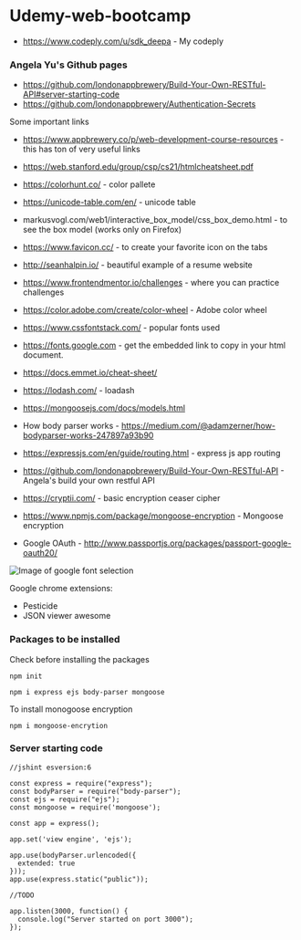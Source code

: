 # Udemy-web-bootcamp

- https://www.codeply.com/u/sdk_deepa - My codeply 

### Angela Yu's Github pages

- https://github.com/londonappbrewery/Build-Your-Own-RESTful-API#server-starting-code
- https://github.com/londonappbrewery/Authentication-Secrets


Some important links

- https://www.appbrewery.co/p/web-development-course-resources - this has ton of very useful links
- https://web.stanford.edu/group/csp/cs21/htmlcheatsheet.pdf
- https://colorhunt.co/ - color pallete 
- https://unicode-table.com/en/ - unicode table
- markusvogl.com/web1/interactive_box_model/css_box_demo.html - to see the box model (works only on Firefox)
- https://www.favicon.cc/ - to create your favorite icon on the tabs 
- http://seanhalpin.io/ - beautiful example of a resume website
- https://www.frontendmentor.io/challenges - where you can practice challenges
- https://color.adobe.com/create/color-wheel - Adobe color wheel
- https://www.cssfontstack.com/ - popular fonts used 
- https://fonts.google.com - get the embedded link to copy in your html document.






- https://docs.emmet.io/cheat-sheet/
- https://lodash.com/ - loadash
- https://mongoosejs.com/docs/models.html
- How body parser works - https://medium.com/@adamzerner/how-bodyparser-works-247897a93b90
- https://expressjs.com/en/guide/routing.html - express js app routing 
- https://github.com/londonappbrewery/Build-Your-Own-RESTful-API - Angela's build your own restful API
- https://cryptii.com/ - basic encryption ceaser cipher
- https://www.npmjs.com/package/mongoose-encryption - Mongoose encryption

- Google OAuth - http://www.passportjs.org/packages/passport-google-oauth20/



![Image of google font selection](/Users/deepa/Desktop/Google-fonts.png)

Google chrome extensions:
- Pesticide
- JSON viewer awesome

### Packages to be installed 
Check before installing the packages

``` 
npm init

npm i express ejs body-parser mongoose

```
To install monogoose encryption

```
npm i mongoose-encrytion
```

### Server starting code

```
//jshint esversion:6

const express = require("express");
const bodyParser = require("body-parser");
const ejs = require("ejs");
const mongoose = require('mongoose');

const app = express();

app.set('view engine', 'ejs');

app.use(bodyParser.urlencoded({
  extended: true
}));
app.use(express.static("public"));

//TODO

app.listen(3000, function() {
  console.log("Server started on port 3000");
});
```
